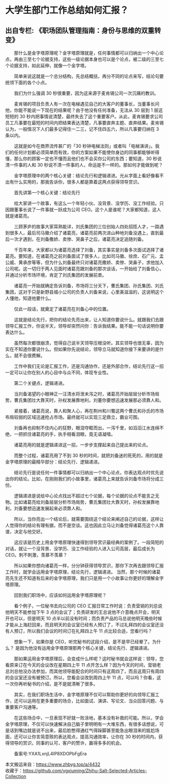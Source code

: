 # 大学生部门工作总结如何汇报？  
## 出自专栏: 《职场团队管理指南：身份与思维的双重转变》  
&emsp;&emsp;那什么是金字塔原理呢？金字塔原理就是，任何事情都可以归纳出一个中心论点，再由三至七个论据支持，这些一级论据本身也可以是个论点，被二级的三至七个论据支持，如此延伸，就像一个金字塔。  
  
&emsp;&emsp;简单来说这就是一个总分结构，先总结概括，再分不同的论点来写，结论句要统领下面的各个小点。  
  
&emsp;&emsp;我们为什么强调 30 秒很重要，因为这来源于麦肯锡公司一次沉痛的教训。  
  
&emsp;&emsp;麦肯锡的项目负责人有一次在电梯遇见自己的大客户的董事长，当董事长问他，你能不能说一下现在的结果呢？由于他没有任何准备，无法从 30 层到 1 层这短短的 30 秒内把事情说清楚，最终失去了这个重要客户。从此，麦肯锡要求公司员工凡事要在最短的时间内把结果表达清楚，凡事要直奔主题、直奔结果。麦肯锡认为，一般情况下人们最多记得住一二三，记不住四五六，所以凡事要归纳在 3 条以内。  
  
&emsp;&emsp;这就是如今在商界流传甚广的「30 秒钟电梯法则」或者叫「电梯演讲」。我们的任何计划都必须简单而有效，你的方案如果不能使你身边的同事都能够听得懂，那么你的顾客一定也不懂而且他们也不会买你公司的东西；要知道，30 秒说清一件事的人和 30 秒说不清一件事的人，命运是不一样的。那如何才能做到呢？  
  
&emsp;&emsp;金字塔原理中的两个核心关键：结论先行和逻辑递进。光从字面上看好像看不出有什么实用的，那我告诉你，很多人都是靠着这两点获得领导赏识。  
  
&emsp;&emsp;首先讲第一个核心关键：结论先行  
  
&emsp;&emsp;给大家讲一个故事，有这么一个年轻小伙、没背景、没学历、没工作经验。只因跟董事长说了一件事就一跃成为公司 CEO。这个人是谁呢？大家都知道，这人就是诸葛亮。  
  
&emsp;&emsp;三顾茅庐的故事大家耳熟能详，刘氏集团的三位创始人四处招揽人才，一路遇到很多人，最后司马徽介绍了诸葛亮，诸葛亮前两次进山种地刘备没遇上，直到最后一次才遇到，在刘备撒娇、卖惨、哭鼻子之后，诸葛亮决定追随刘备。  
  
&emsp;&emsp;千百年来，大家都以为诸葛亮选择了刘备，其实事实是刘备多次面试选择了诸葛亮。要知道，在诸葛亮之前刘备面试了很多人，比如司马徽、徐庶、石广元、孟公威、黄承彦等等，但为什么刘备最终只对诸葛亮撒娇、卖惨、哭鼻子，求他加入公司呢。这一切归于两人见面时诸葛亮跟刘备的那次谈话，一开始给了刘备信心，并通过分析市场环境，肯定了刘氏集团的发展前景。  
  
&emsp;&emsp;诸葛亮一开始就确定告诉刘备，市场将三分天下，曹氏集团、孙氏集团、刘氏集团，这对于只是新野县城小公司的负责人刘备来说，心里美滋滋的，这说明这个人懂他，知道他要什么。  
  
&emsp;&emsp;仅此一段话，就奠定了诸葛亮在刘备心中的位置。  
  
&emsp;&emsp;这就是结论先行，把你的结论先亮出来，让人知道你要说什么。就跟我们去跟领导汇报工作，你说半天，领导却突然问你：告诉我结果。能不能一句话说明你要表达什么。  
  
&emsp;&emsp;虽然每次都很崩溃，觉得自己说半天领导压根没听。其实领导也很无辜，因为实在不知道你要说什么。但如果你先说结论，领导立马就知道你接下来要讲的是什么，就不会很费解。  
  
&emsp;&emsp;工作中我们无论是汇报工作，还是沟通协作，还是外部合作，结论先行这一招一定可以让你在别人的心目中与众不同，体现专业性。  
  
&emsp;&emsp;第二个关键点，逻辑递进。  
  
&emsp;&emsp;当刘备渴望的小眼神正一汪清水将泄未泻之时，诸葛亮开始层层分析市场局势，曹氏集团壮大靠天时，孙权发展靠地利，刘董你要想迅速发展那必须靠人和。  
  
&emsp;&emsp;紧接着，诸葛亮说，靠人和聚人心，再在荆州和川蜀这两个曹氏和孙氏的市场布局较弱的区域迅速抢占市场。最终就可以实现三足鼎立，霸业可图。  
  
&emsp;&emsp;刘备再也抑制不住内心的狂野，眼泪夺眶而出，一泻千里，如滔滔江水连绵不绝，一把抓住诸葛亮的手，执手相看泪眼，竟无语凝噎。  
  
&emsp;&emsp;诸葛亮用的就是逻辑递进这一招，一步步支撑起来自己提出来的论点。  
  
&emsp;&emsp;而整个过程，诸葛亮用了不到 30 秒的时间，就把刘备迷的死死的，用的就是金字塔原理的最精华部分：结论先行、逻辑递进。  
  
&emsp;&emsp;结论先行是说任何一件事情都可以归纳出一个中心论点，你表达观点时优先说出你的结论。比如，在刚刚我们的小故事里，诸葛亮上来就告诉刘备市场将分成三份。  
  
&emsp;&emsp;逻辑递进是说给中心论点找出不超过七个论据，每个论据的论点不能言之无物。比如诸葛亮给刘备层层分析市场局势，曹氏集团壮大靠天时，孙权发展靠地利，刘备要想迅速发展起来必须靠人和。  
  
&emsp;&emsp;所以，当你亮出一个结论后，就需要围绕这个结论来阐述自己的论据，这样让人觉得你的结论有理有据，而不是空谈。这也因此立马让刘备觉得诸葛亮这个人靠谱，决定与他交好。  
  
&emsp;&emsp;这应该是历史上用金字塔原理快速得到领导赏识最经典的案例了。一段简短的对话，就让一个没背景、没学历、没工作经验的人进入公司高层，最后成长为 CEO。刺不刺激，羡慕不羡慕？  
  
&emsp;&emsp;所以如果你想向诸葛亮一样，分分钟获得领导赏识，那你下次再去跟领导汇报工作时，就学会运用金字塔原理，结论先行，逻辑递进。 当然，那个时候的诸葛亮先生还不知道有后来的金字塔原理，我们只是用一个小故事让你更好的理解金字塔原理。  
  
&emsp;&emsp;回到我们职场中，应该如何运用金字塔原理呢？  
  
&emsp;&emsp;看个例子，一位秘书去向公司的 CEO 汇报日常工作时说：负责营销的刘总说他明天不能参加下午 3 点的会议了；负责研发的王总说他不介意晚点开会，明天开也可以，但是明天 10 点半以前没有时间；而负责产品的马总说他明天晚些时候才能从上海赶回来，而且明天的会议室已经有人预订了，不过礼拜四的会议室还没有人预订，所以我们会议的时间订在礼拜四上午 11 点比较合适，您看行吗？  
  
&emsp;&emsp;想象一下，如果你是 CEO，听完秘书的这段介绍，是不是早已经晕了。为什么？ 是因为他没有运用金字塔原理那两个核心关键，结论先行、逻辑递进。  
  
&emsp;&emsp;那如果运用金字塔原理后，会变成什么样呢？这时秘书就会这样说：领导，您看原来订在今天的会议改在星期四上午 11 点开怎么样？因为今天的时间，营销老总刘总他没办法参加，而其他领导能配合的时间只有这周四了，而且这周只有周四的会议室还没有被预订。所以，您看会议改到周四上午 11 点，可以吗？你看，这一次你再听秘书的介绍，是不是就清晰了很多。  
  
&emsp;&emsp;其实，在我们职场生活中，金字塔原理不仅可以帮助你更好的向领导汇报工作，还可以运用在更多重要的场合，比如面试、演讲、写论文、当众回答问题、与重要客户沟通等。  
  
&emsp;&emsp;在这些场合中，一旦表现不好就一败涂地，基本没有补救的可能。所以，学会金字塔原理，不仅可以快速解决自己脑子里明明有一大堆东西，有很多话想说，可是话到嘴边就是说不出来，最后脸憋得通红气得跺脚甚至能急出眼泪来的尴尬场面，还可以让你言简意赅的表达观点，提高沟通效率，让你在 30 秒的时间内，获得领导的赏识，同事的认可，客户的赞许，赢得多多的机会。  
  
&emsp;&emsp;备案号:YXA1LxnjL4IP8XDOPbFgEra  
  
本文搬运来自：https://www.zhbyg.top/a/4432  
 收藏于：https://github.com/ygxiuming/Zhihu-Salt-Selected-Articles-Collection